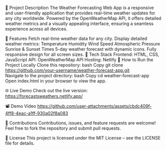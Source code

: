 📖 Project Description
The Weather Forecasting Web App is a responsive and user-friendly application that provides real-time weather updates for any city worldwide. Powered by the OpenWeatherMap API, it offers detailed weather metrics and a visually appealing interface, ensuring a seamless experience across all devices.

🌟 Features
Fetch real-time weather data for any city.
Display detailed weather metrics:
Temperature
Humidity
Wind Speed
Atmospheric Pressure
Sunrise & Sunset Times
5-day weather forecast with dynamic icons.
Fully responsive design for all screen sizes.
🔧 Tech Stack
Frontend: HTML, CSS, JavaScript
API: OpenWeatherMap API
Hosting: Netlify
🚀 How to Run the Project Locally
Clone this repository:
bash
Copy
git clone https://github.com/your-username/weather-forecast-app.git  
Navigate to the project directory:
bash
Copy
cd weather-forecast-app  
Open index.html in your browser to view the app.

🌐 Live Demo
Check out the live version: https://forecastsweathers.netlify.app/

📽️ Demo Video
https://github.com/user-attachments/assets/cbdc409f-4ff8-4eac-a1ff-930a02f8a083


🤝 Contributions
Contributions, issues, and feature requests are welcome! Feel free to fork the repository and submit pull requests.

📜 License
This project is licensed under the MIT License – see the LICENSE file for details.

